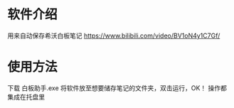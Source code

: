 # 软件介绍
用来自动保存希沃白板笔记
https://www.bilibili.com/video/BV1oN4y1C7Gf/
# 使用方法
下载 白板助手.exe 将软件放至想要储存笔记的文件夹，双击运行，OK！
操作都集成在托盘里

